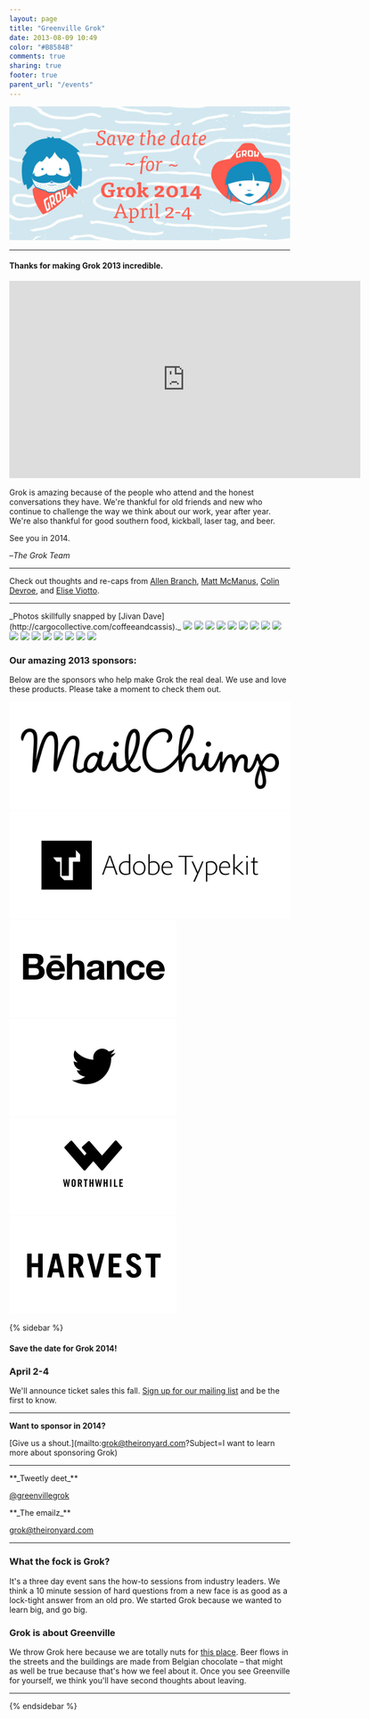 ```yaml
---
layout: page
title: "Greenville Grok"
date: 2013-08-09 10:49
color: "#B8584B"
comments: true
sharing: true
footer: true
parent_url: "/events"
---
```


<img src="/images/events/grok/grok2014-save-the-date.jpg" style="border-radius: 3px;">

<hr>

#### Thanks for making Grok 2013 incredible.

<iframe src="http://player.vimeo.com/video/69313375" width="630" height="354" frameborder="0" webkitAllowFullScreen mozallowfullscreen allowFullScreen></iframe>

<p>Grok is amazing because of the people who attend and the honest conversations they have. We're thankful for old friends and new who continue to challenge the way we think about our work, year after year. We're also thankful for good southern food, kickball, laser tag, and beer.

See you in 2014.

–_The Grok Team_

* * *

Check out thoughts and re-caps from [Allen Branch](https://lessaccounting.com/blog/why-greenville-grok-was-a-great-tech-conference/), [Matt McManus](http://mattmcman.us/2013/06/greenville-grok-2013-its-about-the-people-dummy/), [Colin Devroe](http://colin.getbarley.com/blog/2662/greenville-grok-was-different-and-better), and [Elise Viotto](http://www.elyseviotto.com/en/2013/thoughts-about-grok-2013/).

* * *

<p>_Photos skillfully snapped by [Jivan Dave](http://cargocollective.com/coffeeandcassis)._

<img src="http://i.imgur.com/bxNnp9L.jpg" style="border-radius: 3px;">

<img src="http://i.imgur.com/UBsFtyT.jpg" style="border-radius: 3px;">

<img src="http://i.imgur.com/OZfZNIM.jpg" style="border-radius: 3px;">

<img src="http://i.imgur.com/HS1zd8g.jpg" style="border-radius: 3px;">

<img src="http://i.imgur.com/HEP1khJ.jpg" style="border-radius: 3px;">

<img src="http://i.imgur.com/PAewI0f.jpg" style="border-radius: 3px;">

<img src="http://i.imgur.com/E9WzFja.jpg" style="border-radius: 3px;">

<img src="http://i.imgur.com/IlNFk4C.jpg" style="border-radius: 3px;">

<img src="http://i.imgur.com/7wc6Nqx.jpg" style="border-radius: 3px;">

<img src="http://i.imgur.com/pwVHPqW.jpg" style="border-radius: 3px;">

<img src="http://i.imgur.com/h5lsz2i.jpg" style="border-radius: 3px;">

<img src="http://i.imgur.com/xfuh5OZ.jpg" style="border-radius: 3px;">

<img src="http://i.imgur.com/2W0ohNT.jpg" style="border-radius: 3px;">

<img src="http://i.imgur.com/GkVkfSp.jpg" style="border-radius: 3px;">

<img src="http://i.imgur.com/Gh5BHie.jpg" style="border-radius: 3px;">

<img src="http://i.imgur.com/DFZgcLP.jpg" style="border-radius: 3px;">

<img src="http://i.imgur.com/7cbjJ89.jpg" style="border-radius: 3px;">

### Our amazing 2013 sponsors:

Below are the sponsors who help make Grok the real deal. We use and love these products. Please take a moment to check them out.

[![](/images/events/grok/sponsors/mailchimp.png)](http://www.mailchimp.com)
[![](/images/events/grok/sponsors/typekit.png)](http://www.typekit.com)
[![](/images/events/grok/sponsors/behance.png)](http://www.behance.com)   [![](/images/events/grok/sponsors/twitter.png)](http://www.twitter.com)
[![](/images/events/grok/sponsors/worthwhile.png)](http://www.worthwhile.com)   [![](/images/events/grok/sponsors/harvest.png)](http://www.getharvest.com)

  {% sidebar %}

#### Save the date for Grok 2014!

### April 2-4
We'll announce ticket sales this fall. [Sign up for our mailing list](http://eepurl.com/zUWBj) and be the first to know. 

* * *

**Want to sponsor in 2014?**

[Give us a shout.](mailto:grok@theironyard.com?Subject=I want to learn more about sponsoring Grok)

* * *

<p>**_Tweetly deet_**

[@greenvillegrok](http://twitter.com/greenvillegrok)
<p>**_The emailz_**

[grok@theironyard.com](mailto:grok@theironyard.com)

* * *

### What the fock is Grok?

It's a three day event sans the how-to sessions from industry leaders. We think a 10 minute session of hard questions from a new face is as good as a lock-tight answer from an old pro. We started Grok because we wanted to learn big, and go big.

###  Grok is about Greenville

We throw Grok here because we are totally nuts for [this place](http://www.theironyard.com/upstate/greenville). Beer flows in the streets and the buildings are made from Belgian chocolate – that might as well be true because that's how we feel about it. Once you see Greenville for yourself, we think you'll have second thoughts about leaving.

* * *

  {% endsidebar %}
